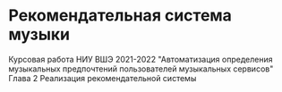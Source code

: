 # Рекомендательная система музыки
Курсовая работа НИУ ВШЭ 2021-2022 "Автоматизация определения музыкальных предпочтений пользователей музыкальных сервисов"
Глава 2 Реализация рекомендательной системы
